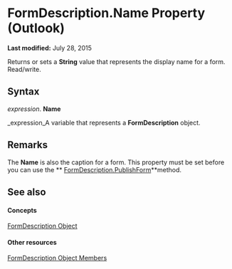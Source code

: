 
# FormDescription.Name Property (Outlook)

 **Last modified:** July 28, 2015

Returns or sets a  **String** value that represents the display name for a form. Read/write.

## Syntax

 _expression_. **Name**

 _expression_A variable that represents a  **FormDescription** object.


## Remarks

The  **Name** is also the caption for a form. This property must be set before you can use the ** [FormDescription.PublishForm](2040736a-4be0-90c4-0dfc-20c6ee4eb305.md)**method. 


## See also


#### Concepts


 [FormDescription Object](c88f92c4-4cac-84b3-6118-1150d42d7cff.md)
#### Other resources


 [FormDescription Object Members](664724e9-e74b-32ad-93e4-8d4cb27b3082.md)
